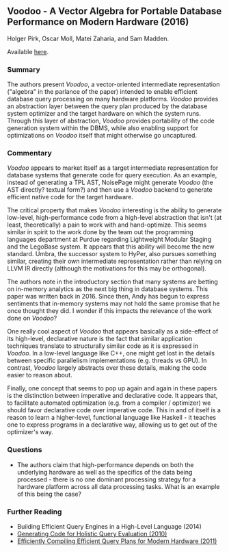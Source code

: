 ## Voodoo - A Vector Algebra for Portable Database Performance on Modern Hardware (2016)

Holger Pirk, Oscar Moll, Matei Zaharia, and Sam Madden.

Available [here](https://cs.stanford.edu/~matei/papers/2016/vldb_voodoo.pdf).

### Summary

The authors present _Voodoo_, a vector-oriented intermediate representation ("algebra" in the parlance of the paper) intended to enable efficient database query processing on many hardware platforms. _Voodoo_ provides an abstraction layer between the query plan produced by the database system optimizer and the target hardware on which the system runs. Through this layer of abstraction, _Voodoo_ provides portability of the code generation system within the DBMS, while also enabling support for optimizations on _Voodoo_ itself that might otherwise go uncaptured.

### Commentary

_Voodoo_ appears to market itself as a target intermediate representation for database systems that generate code for query execution. As an example, instead of generating a TPL AST, NoisePage might generate _Voodoo_ (the AST directly? textual form?) and then use a _Voodoo_ backend to generate efficient native code for the target hardware.

The critical property that makes _Voodoo_ interesting is the ability to generate low-level, high-performance code from a high-level abstraction that isn't (at least, theoretically) a pain to work with and hand-optimize. This seems similar in spirit to the work done by the team out the programming languages department at Purdue regarding Lightweight Modular Staging and the LegoBase system. It appears that this ability will become the new standard. Umbra, the successor system to HyPer, also pursues something similar, creating their own intermediate representation rather than relying on LLVM IR directly (although the motivations for this may be orthogonal).

The authors note in the introductory section that many systems are betting on in-memory analytics as the next big thing in database systems. This paper was written back in 2016. Since then, Andy has begun to express sentiments that in-memory systems may not hold the same promise that he once thought they did. I wonder if this impacts the relevance of the work done on _Voodoo_?

One really cool aspect of _Voodoo_ that appears basically as a side-effect of its high-level, declarative nature is the fact that similar application techniques translate to structurally similar code as it is expressed in _Voodoo_. In a low-level language like C++, one might get lost in the details between specific parallelism implementations (e.g. threads vs GPU). In contrast, _Voodoo_ largely abstracts over these details, making the code easier to reason about.

Finally, one concept that seems to pop up again and again in these papers is the distinction between imperative and declarative code. It appears that, to facilitate automated optimization (e.g. from a compiler / optimizer) we should favor declarative code over imperative code. This in and of itself is a reason to learn a higher-level, functional language like Haskell - it teaches one to express programs in a declarative way, allowing us to get out of the optimizer's way.

### Questions

- The authors claim that high-performance depends on both the underlying hardware as well as the specifics of the data being processed - there is no one dominant processing strategy for a hardware platform across all data processing tasks. What is an example of this being the case?

### Further Reading

- Building Efficient Query Engines in a High-Level Language (2014)
- [Generating Code for Holistic Query Evaluation (2010)](GeneratingCodeHolisticEvaluation.md)
- [Efficiently Compiling Efficient Query Plans for Modern Hardware (2011)](EfficientlyCompilingEfficientQueryPlans.md)
